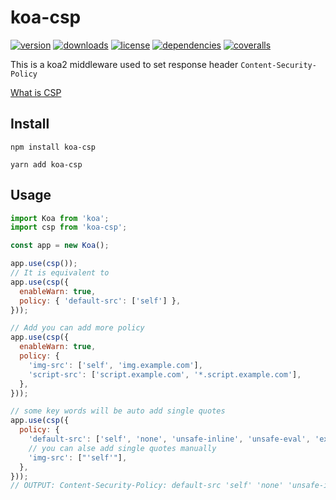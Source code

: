 # koa-csp

[![version](https://img.shields.io/npm/v/koa-csp.svg?style=flat-square)](https://www.npmjs.com/package/koa-csp)
[![downloads](https://img.shields.io/npm/dm/koa-csp.svg?style=flat-square)](https://www.npmjs.com/package/koa-csp)
[![license](https://img.shields.io/npm/l/koa-csp.svg?style=flat-square)](https://www.npmjs.com/package/koa-csp)
[![dependencies](https://img.shields.io/david/Val-istar-Guo/koa-csp.svg?style=flat-square)](https://www.npmjs.com/package/koa-csp)
[![coveralls](https://img.shields.io/coveralls/github/Val-istar-Guo/koa-csp.svg?style=flat-square)](https://coveralls.io/github/Val-istar-Guo/koa-csp)

<!-- custom -->
This is a koa2 middleware used to set response header `Content-Security-Policy`

[What is CSP](https://developer.mozilla.org/en-US/docs/Web/HTTP/CSP)

## Install

```
npm install koa-csp
```

```
yarn add koa-csp
```

## Usage

```javascript
import Koa from 'koa';
import csp from 'koa-csp';

const app = new Koa();

app.use(csp());
// It is equivalent to
app.use(csp({
  enableWarn: true,
  policy: { 'default-src': ['self'] },
}));

// Add you can add more policy
app.use(csp({
  enableWarn: true,
  policy: {
    'img-src': ['self', 'img.example.com'],
    'script-src': ['script.example.com', '*.script.example.com'],
  },
}));

// some key words will be auto add single quotes
app.use(csp({
  policy: {
    'default-src': ['self', 'none', 'unsafe-inline', 'unsafe-eval', 'example.com'],
    // you can alse add single quotes manually
    'img-src': ["'self'"],
  },
}));
// OUTPUT: Content-Security-Policy: default-src 'self' 'none' 'unsafe-inline' 'unsafe-eval' example.com; img-src 'self'
```
<!-- custom -->
